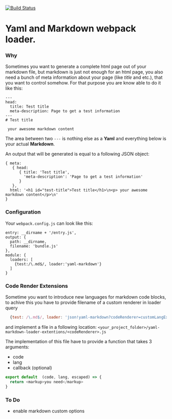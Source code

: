 [![Build Status](https://travis-ci.org/zavalit/yaml-markdown-loader.svg)](https://travis-ci.org/zavalit/yaml-markdown-loader)
# Yaml and Markdown webpack loader.

### Why
Sometimes you want to generate a complete html page out of your markdown file, but markdown is just not enough for an html page, you also need a bunch of meta information about your page (like *title* and etc.), that you want to control somehow. For that purpose you are know able to do it like this:

```
---
head:
  title: Test title
  meta-description: Page to get a test information
---
# Test title

 your awesome markdown content

```
The area between two ```---``` is nothing else as a **Yaml** and everything below is your actual **Markdown**.

An output that will be generated is equal to a following JSON object:
```
{ meta:
   { head:
      { title: 'Test title',
        'meta-description': 'Page to get a test information'
      }
   },
  html: '<h1 id="test-title">Test title</h1>\n<p> your awesome markdown content</p>\n'
}
```

### Configuration

Your ```webpack.config.js``` can look like this:

```
entry: __dirname + '/entry.js',
output: {
  path: __dirname,
  filename: 'bundle.js'
},
module: {
  loaders: [
    {test:/\.md$/, loader:'yaml-markdown'}
  ]
}
```

### Code Render Extensions

Sometime you want to introduce new languages for markdown code blocks, to achive this you have to provide filename of a custom renderer in loader query

```js
  {test: /\.md$/, loader: 'json!yaml-markdown?codeRenderer=customLangExtension'}
```

and implement a file in a following location: ```<your_project_folder>/yaml-markdown-loader-extentions/<codeRenderer>.js```

The implementation of this file have to provide a function that takes 3 arguments:
  - code
  - lang
  - callback (optional)

```js
export default  (code, lang, escaped) => {
  return <markup>you need</markup>
}

```

### To Do

 - enable markdown custom options
